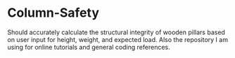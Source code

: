 # Column-Safety
Should accurately calculate the structural integrity of wooden pillars based on user input for height, weight, and expected load.
Also the repository I am using for online tutorials and general coding references.
